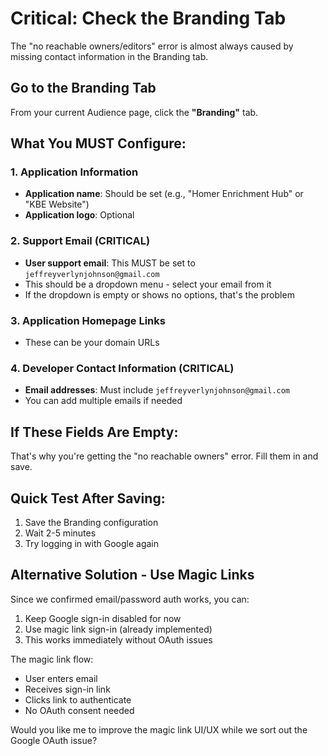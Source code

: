 # Critical: Check the Branding Tab

The "no reachable owners/editors" error is almost always caused by missing contact information in the Branding tab.

## Go to the Branding Tab
From your current Audience page, click the **"Branding"** tab.

## What You MUST Configure:

### 1. Application Information
- **Application name**: Should be set (e.g., "Homer Enrichment Hub" or "KBE Website")
- **Application logo**: Optional

### 2. Support Email (CRITICAL)
- **User support email**: This MUST be set to `jeffreyverlynjohnson@gmail.com`
- This should be a dropdown menu - select your email from it
- If the dropdown is empty or shows no options, that's the problem

### 3. Application Homepage Links
- These can be your domain URLs

### 4. Developer Contact Information (CRITICAL)
- **Email addresses**: Must include `jeffreyverlynjohnson@gmail.com`
- You can add multiple emails if needed

## If These Fields Are Empty:
That's why you're getting the "no reachable owners" error. Fill them in and save.

## Quick Test After Saving:
1. Save the Branding configuration
2. Wait 2-5 minutes
3. Try logging in with Google again

## Alternative Solution - Use Magic Links
Since we confirmed email/password auth works, you can:

1. Keep Google sign-in disabled for now
2. Use magic link sign-in (already implemented)
3. This works immediately without OAuth issues

The magic link flow:
- User enters email
- Receives sign-in link
- Clicks link to authenticate
- No OAuth consent needed

Would you like me to improve the magic link UI/UX while we sort out the Google OAuth issue?